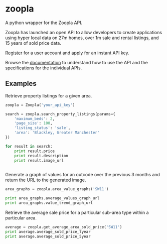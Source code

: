 # zoopla
A python wrapper for the Zoopla API.

Zoopla has launched an open API to allow developers to create applications using hyper local data on 27m homes, over 1m sale and rental listings, and 15 years of sold price data.

[Register](http://developer.zoopla.com/member/register/) for a user account and [apply](http://developer.zoopla.com/member/register/) for an instant API key.

Browse the [documentation](http://developer.zoopla.com/docs/) to understand how to use the API and the specifications for the individual APIs.

## Examples

Retrieve property listings for a given area.
```python
zoopla = Zoopla('your_api_key')

search = zoopla.search_property_listings(params={
    'maximum_beds': 2,
    'page_size': 100,
    'listing_status': 'sale',
    'area': 'Blackley, Greater Manchester'
})

for result in search:
    print result.price
    print result.description
    print result.image_url
  
```

Generate a graph of values for an outcode over the previous 3 months and return the URL to the generated image.

```python
area_graphs = zoopla.area_value_graphs('SW11')

print area_graphs.average_values_graph_url
print area_graphs.value_trend_graph_url

```

Retrieve the average sale price for a particular sub-area type within a particular area.

```python
average = zoopla.get_average_area_sold_price('SW11')
print average.average_sold_price_7year
print average.average_sold_price_5year
```
